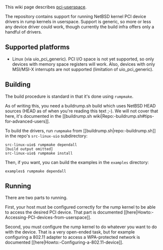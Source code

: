 This wiki page describes [pci-userspace](http://repo.rumpkernel.org/pci-userspace).

The repository contains support for running NetBSD kernel PCI device drivers in rump kernels in userspace.  Support is generic, so more or less any device driver could work, though currently
the build infra offers only a handful of drivers.

Supported platforms
-------------------

* Linux (via uio_pci_generic).  PCI I/O space is not yet supported, so only devices with memory space registers will work.  Also, devices with only MSI/MSI-X interrupts are not supported (limitation of uio_pci_generic).

Building
--------

The build procedure is standard in that it's done using `rumpmake`.

As of writing this, you need a buildrump.sh build which uses
NetBSD HEAD sources (HEAD as of when you're reading this text ;-).  We will
not cover that here, it's documented in the
[[buildrump.sh wiki|Repo:-buildrump.sh#tips-for-advanced-users]].

To build the drivers, run `rumpmake` from
[[buildrump.sh|repo:-buildrump.sh]] in the repo's `src-linux-uio` subdirectory:

```
src-linux-uio$ rumpmake dependall
[build output omitted]
src-linux-uio$ rumpmake install
```

Then, if you want, you can build the examples in the `examples` directory:

```
examples$ rumpmake dependall
```

Running
-------

There are two parts to running.

First, your host must be configured correctly for the rump kernel to be able to access the desired PCI device.  That part is documented [[here|Howto:-Accessing-PCI-devices-from-userspace]].

Second, you must configure the rump kernel to do whatever you want to do with the device.
That is a very open-ended task, but for example configuring a 802.11 adapter to access
a WPA-protected network is documented [[here|Howto:-Configuring-a-802.11-device]].

